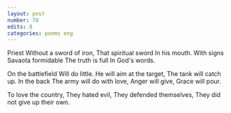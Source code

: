```yaml
---
layout: post
number: 78
edits: 8
categories: poems eng
---
```


Priest 
Without a sword of iron,
That spiritual sword 
In his mouth.
With signs 
Savaota formidable
The truth is full
In God's words. 

On the battlefield
Will do little. 
He will aim at the target,
The tank will catch up.
In the back 
The army will do with love, 
Anger will give, 
Grace will pour.

To love the country,
They hated evil,
They defended themselves,
They did not give up their own.

